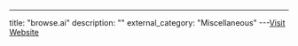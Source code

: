 ---
title: "browse.ai"
description: ""
external_category: "Miscellaneous"
---[Visit Website](https://browse.ai)

